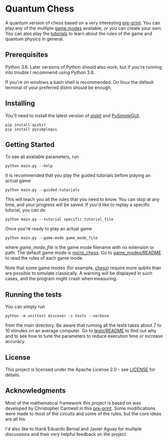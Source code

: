 # Quantum Chess

A quantum version of chess based on a very interesting [pre-print](https://arxiv.org/abs/1906.05836). You can play any of the multiple [game modes](game_modes/) available, or you can create your own. You can also play the [tutorials](tutorials/) to learn about the rules of the game and quantum physics in general.

## Prerequisites

Python 3.6. Later versions of Python should also work, but if you're running into trouble I recommend using Python 3.6.

If you're on windows a bash shell is recommended. On linux the default terminal of your preferred distro should be enough.

## Installing

You'll need to install the latest version of [qiskit](https://github.com/Qiskit/qiskit-terra) and [PySimpleGUI](https://github.com/PySimpleGUI/PySimpleGUI/).

```
pip install qiskit
pip install pysimplegui
```

## Getting Started

To see all available parameters, run

```
python main.py --help
```

It is recommended that you play the guided tutorials before playing an actual game

```
python main.py --guided-tutorials
```

This will teach you all the rules that you need to know. You can stop at any time, and your progress will be saved. If you'd like to replay a specific tutorial, you can do

```
python main.py --tutorial specific_tutorial_file
```

Once you're ready to play an actual game
```
python main.py --game-mode game_mode_file
```

where _game\_mode\_file_ is the game mode filename with no extension or path. The default game mode is [micro_chess](game_modes/micro_chess.json). Go to [game_modes/README](game_modes/README.md) to read the rules of each game mode.

Note that some game modes (for example, [chess](game_modes/chess.json)) require more qubits than are possible to simulate classically. A warning will be displayed in such cases, and the program might crash when measuring.

## Running the tests

You can simply run
```
python -m unittest discover -s tests --verbose
```

from the main directory. Be aware that running all the tests takes about 7 to 10 minutes on an average computer. Go to [tests/README](tests/README.md) to find out why and to see how to tune the parameters to reduce execution time or increase accuracy.


## License

This project is licensed under the Apache License 2.0 - see [LICENSE](LICENSE.md) for details.

## Acknowledgments

Most of the mathematical framework this project is based on was developed by Christopher Cantwell in this [pre-print](https://arxiv.org/abs/1906.05836). Some modifications were made to most of the circuits and some of the rules, but the core ideas are all his.

I'd also like to thank Eduardo Bernal and Javier Aguay for multiple discussions and their very helpful feedback on the project.
